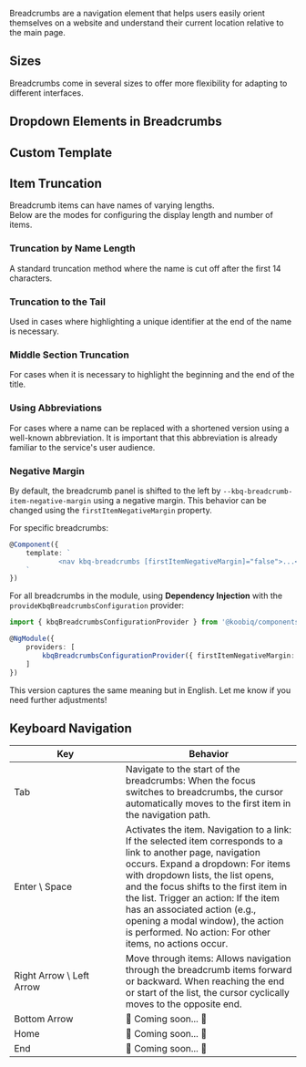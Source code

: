 Breadcrumbs are a navigation element that helps users easily orient themselves on a website and understand their current location relative to the main page.

<!-- example(breadcrumbs-overview) -->

## Sizes

Breadcrumbs come in several sizes to offer more flexibility for adapting to different interfaces.

<!-- example(breadcrumbs-size) -->

## Dropdown Elements in Breadcrumbs

<!-- example(breadcrumbs-dropdown) -->

## Custom Template

<!-- example(breadcrumbs-custom-template) -->

## Item Truncation

Breadcrumb items can have names of varying lengths.  
Below are the modes for configuring the display length and number of items.

### Truncation by Name Length

A standard truncation method where the name is cut off after the first 14 characters.

<!-- example(breadcrumbs-truncate-head-items) -->

### Truncation to the Tail

Used in cases where highlighting a unique identifier at the end of the name is necessary.

<!-- example(breadcrumbs-truncate-tail-items) -->

### Middle Section Truncation

For cases when it is necessary to highlight the beginning and the end of the title.

<!-- example(breadcrumbs-truncate-center-items) -->

### Using Abbreviations

For cases where a name can be replaced with a shortened version using a well-known abbreviation. It is important that this abbreviation is already familiar to the service's user audience.

<!-- example(breadcrumbs-truncate-by-abbrev-items) -->

### Negative Margin

By default, the breadcrumb panel is shifted to the left by `--kbq-breadcrumb-item-negative-margin` using a negative margin. This behavior can be changed using the `firstItemNegativeMargin` property.

For specific breadcrumbs:

```ts
@Component({
    template: `
            <nav kbq-breadcrumbs [firstItemNegativeMargin]="false">...</nav>
    `
})
```

For all breadcrumbs in the module, using **Dependency Injection** with the `provideKbqBreadcrumbsConfiguration` provider:

```ts
import { kbqBreadcrumbsConfigurationProvider } from '@koobiq/components/breadcrumbs';

@NgModule({
    providers: [
        kbqBreadcrumbsConfigurationProvider({ firstItemNegativeMargin: false })
    ]
})
```

This version captures the same meaning but in English. Let me know if you need further adjustments!

## Keyboard Navigation

| <div style="min-width: 180px;">Key</div>                                                         | Behavior                                                                                                                                                                                                                                                                                                                                                                                                      |
| ------------------------------------------------------------------------------------------------ | ------------------------------------------------------------------------------------------------------------------------------------------------------------------------------------------------------------------------------------------------------------------------------------------------------------------------------------------------------------------------------------------------------------- |
| <span class="hot-key-button">Tab</span>                                                          | Navigate to the start of the breadcrumbs: When the focus switches to breadcrumbs, the cursor automatically moves to the first item in the navigation path.                                                                                                                                                                                                                                                    |
| <span class="hot-key-button">Enter</span> \ <span class="hot-key-button">Space</span>            | Activates the item. Navigation to a link: If the selected item corresponds to a link to another page, navigation occurs. Expand a dropdown: For items with dropdown lists, the list opens, and the focus shifts to the first item in the list. Trigger an action: If the item has an associated action (e.g., opening a modal window), the action is performed. No action: For other items, no actions occur. |
| <span class="hot-key-button">Right Arrow</span> \ <span class="hot-key-button">Left Arrow</span> | Move through items: Allows navigation through the breadcrumb items forward or backward. When reaching the end or start of the list, the cursor cyclically moves to the opposite end.                                                                                                                                                                                                                          |
| <span class="hot-key-button">Bottom Arrow</span>                                                 | 🚧 Coming soon... 🚧                                                                                                                                                                                                                                                                                                                                                                                          |
| <span class="hot-key-button">Home</span>                                                         | 🚧 Coming soon... 🚧                                                                                                                                                                                                                                                                                                                                                                                          |
| <span class="hot-key-button">End</span>                                                          | 🚧 Coming soon... 🚧                                                                                                                                                                                                                                                                                                                                                                                          |
